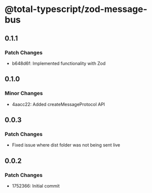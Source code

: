# @total-typescript/zod-message-bus

## 0.1.1

### Patch Changes

- b648d6f: Implemented functionality with Zod

## 0.1.0

### Minor Changes

- 4aacc22: Added createMessageProtocol API

## 0.0.3

### Patch Changes

- Fixed issue where dist folder was not being sent live

## 0.0.2

### Patch Changes

- 1752366: Initial commit
